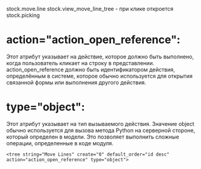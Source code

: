 
stock.move.line
stock.view_move_line_tree - при клике откроется stock.picking

action="action_open_reference": 
=====================
Этот атрибут указывает на действие, которое должно быть выполнено, когда пользователь
кликает на строку в представлении. action_open_reference должно быть идентификатором действия, определённым в системе,
которое обычно используется для открытия связанной формы или выполнения другого действия.

type="object": 
=====================
Этот атрибут указывает на тип вызываемого действия. Значение object обычно используется для вызова метода
Python на серверной стороне, который определен в модели. Это позволяет выполнить сложные операции, определенные в коде
модуля.

    <tree string="Move Lines" create="0" default_order="id desc" action="action_open_reference" type="object">